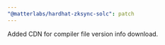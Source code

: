 ```yaml
---
"@matterlabs/hardhat-zksync-solc": patch
---
```


Added CDN for compiler file version info download.
